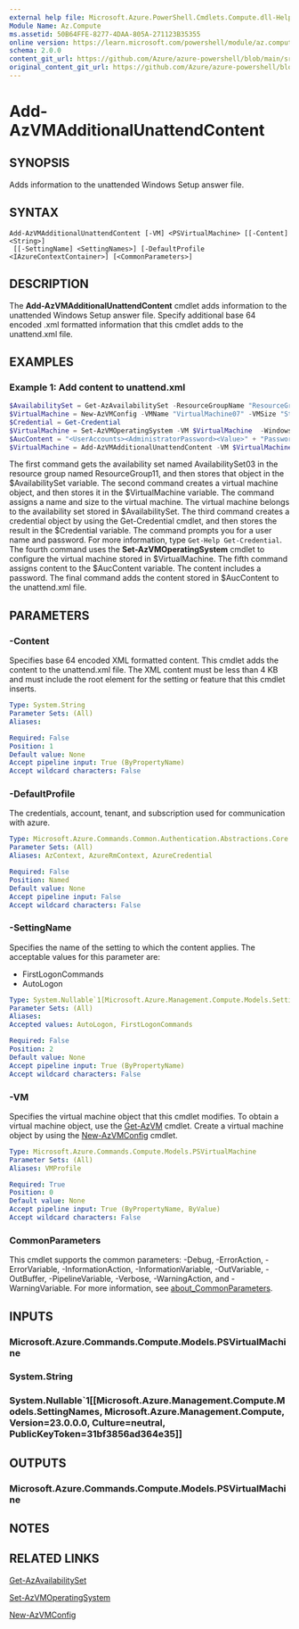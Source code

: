 ```yaml
---
external help file: Microsoft.Azure.PowerShell.Cmdlets.Compute.dll-Help.xml
Module Name: Az.Compute
ms.assetid: 50B64FFE-8277-4DAA-805A-271123B35355
online version: https://learn.microsoft.com/powershell/module/az.compute/add-azvmadditionalunattendcontent
schema: 2.0.0
content_git_url: https://github.com/Azure/azure-powershell/blob/main/src/Compute/Compute/help/Add-AzVMAdditionalUnattendContent.md
original_content_git_url: https://github.com/Azure/azure-powershell/blob/main/src/Compute/Compute/help/Add-AzVMAdditionalUnattendContent.md
---
```


# Add-AzVMAdditionalUnattendContent

## SYNOPSIS
Adds information to the unattended Windows Setup answer file.

## SYNTAX

```
Add-AzVMAdditionalUnattendContent [-VM] <PSVirtualMachine> [[-Content] <String>]
 [[-SettingName] <SettingNames>] [-DefaultProfile <IAzureContextContainer>] [<CommonParameters>]
```

## DESCRIPTION
The **Add-AzVMAdditionalUnattendContent** cmdlet adds information to the unattended Windows Setup answer file.
Specify additional base 64 encoded .xml formatted information that this cmdlet adds to the unattend.xml file.

## EXAMPLES

### Example 1: Add content to unattend.xml
```powershell
$AvailabilitySet = Get-AzAvailabilitySet -ResourceGroupName "ResourceGroup11" -Name "AvailabilitySet03"
$VirtualMachine = New-AzVMConfig -VMName "VirtualMachine07" -VMSize "Standard_A1" -AvailabilitySetID $AvailabilitySet.Id
$Credential = Get-Credential
$VirtualMachine = Set-AzVMOperatingSystem -VM $VirtualMachine  -Windows -ComputerName "Contoso26" -Credential $Credential
$AucContent = "<UserAccounts><AdministratorPassword><Value>" + "Password" + "</Value><PlainText>true</PlainText></AdministratorPassword></UserAccounts>";
$VirtualMachine = Add-AzVMAdditionalUnattendContent -VM $VirtualMachine -Content $AucContent -SettingName "AutoLogon"
```

The first command gets the availability set named AvailabilitySet03 in the resource group named ResourceGroup11, and then stores that object in the $AvailabilitySet variable.
The second command creates a virtual machine object, and then stores it in the $VirtualMachine variable.
The command assigns a name and size to the virtual machine.
The virtual machine belongs to the availability set stored in $AvailabilitySet.
The third command creates a credential object by using the Get-Credential cmdlet, and then stores the result in the $Credential variable.
The command prompts you for a user name and password.
For more information, type `Get-Help Get-Credential`.
The fourth command uses the **Set-AzVMOperatingSystem** cmdlet to configure the virtual machine stored in $VirtualMachine.
The fifth command assigns content to the $AucContent variable.
The content includes a password.
The final command adds the content stored in $AucContent to the unattend.xml file.

## PARAMETERS

### -Content
Specifies base 64 encoded XML formatted content.
This cmdlet adds the content to the unattend.xml file.
The XML content must be less than 4 KB and must include the root element for the setting or feature that this cmdlet inserts.

```yaml
Type: System.String
Parameter Sets: (All)
Aliases:

Required: False
Position: 1
Default value: None
Accept pipeline input: True (ByPropertyName)
Accept wildcard characters: False
```

### -DefaultProfile
The credentials, account, tenant, and subscription used for communication with azure.

```yaml
Type: Microsoft.Azure.Commands.Common.Authentication.Abstractions.Core.IAzureContextContainer
Parameter Sets: (All)
Aliases: AzContext, AzureRmContext, AzureCredential

Required: False
Position: Named
Default value: None
Accept pipeline input: False
Accept wildcard characters: False
```

### -SettingName
Specifies the name of the setting to which the content applies.
The acceptable values for this parameter are:
- FirstLogonCommands
- AutoLogon

```yaml
Type: System.Nullable`1[Microsoft.Azure.Management.Compute.Models.SettingNames]
Parameter Sets: (All)
Aliases:
Accepted values: AutoLogon, FirstLogonCommands

Required: False
Position: 2
Default value: None
Accept pipeline input: True (ByPropertyName)
Accept wildcard characters: False
```

### -VM
Specifies the virtual machine object that this cmdlet modifies.
To obtain a virtual machine object, use the [Get-AzVM](./Get-AzVM.md) cmdlet.
Create a virtual machine object by using the [New-AzVMConfig](./New-AzVMConfig.md) cmdlet.

```yaml
Type: Microsoft.Azure.Commands.Compute.Models.PSVirtualMachine
Parameter Sets: (All)
Aliases: VMProfile

Required: True
Position: 0
Default value: None
Accept pipeline input: True (ByPropertyName, ByValue)
Accept wildcard characters: False
```

### CommonParameters
This cmdlet supports the common parameters: -Debug, -ErrorAction, -ErrorVariable, -InformationAction, -InformationVariable, -OutVariable, -OutBuffer, -PipelineVariable, -Verbose, -WarningAction, and -WarningVariable. For more information, see [about_CommonParameters](http://go.microsoft.com/fwlink/?LinkID=113216).

## INPUTS

### Microsoft.Azure.Commands.Compute.Models.PSVirtualMachine

### System.String

### System.Nullable`1[[Microsoft.Azure.Management.Compute.Models.SettingNames, Microsoft.Azure.Management.Compute, Version=23.0.0.0, Culture=neutral, PublicKeyToken=31bf3856ad364e35]]

## OUTPUTS

### Microsoft.Azure.Commands.Compute.Models.PSVirtualMachine

## NOTES

## RELATED LINKS

[Get-AzAvailabilitySet](./Get-AzAvailabilitySet.md)

[Set-AzVMOperatingSystem](./Set-AzVMOperatingSystem.md)

[New-AzVMConfig](./New-AzVMConfig.md)
